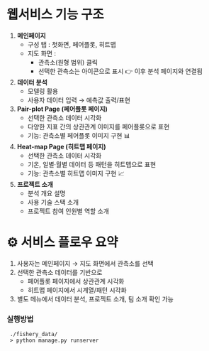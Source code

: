 
# **웹서비스 기능 구조**

1. **메인페이지**
    - 구성 탭 : 첫화면, 페어플롯, 히트맵
    - 지도 화면 :
        - 관측소(원형 범위) 클릭
        - 선택한 관측소는 아이콘으로 표시
        👉 이후 분석 페이지와 연결됨
2. **데이터 분석**
    - 모델링 활용
    - 사용자 데이터 입력 → 예측값 출력/표현
3. **Pair-plot Page (페어플롯 페이지)**
    - 선택한 관측소 데이터 시각화
    - 다양한 지표 간의 상관관계 이미지를 페어플롯으로 표현
    - 기능: 관측소별 페어플롯 이미지 구현 📊
4. **Heat-map Page (히트맵 페이지)**
    - 선택한 관측소 데이터 시각화
    - 기온, 일별·월별 데이터 등 패턴을 히트맵으로 표현
    - 기능: 관측소별 히트맵 이미지 구현 📈
5. **프로젝트 소개**
    - 분석 개요 설명
    - 사용 기술 스택 소개
    - 프로젝트 참여 인원별 역할 소개

# **⚙️ 서비스 플로우 요약**

1. 사용자는 메인페이지 → 지도 화면에서 관측소를 선택
2. 선택한 관측소 데이터를 기반으로
    - 페어플롯 페이지에서 상관관계 시각화
    - 히트맵 페이지에서 시계열/패턴 시각화
3. 별도 메뉴에서 데이터 분석, 프로젝트 소개, 팀 소개 확인 가능

### 실행방법
````
 ./fishery_data/
 > python manage.py runserver

